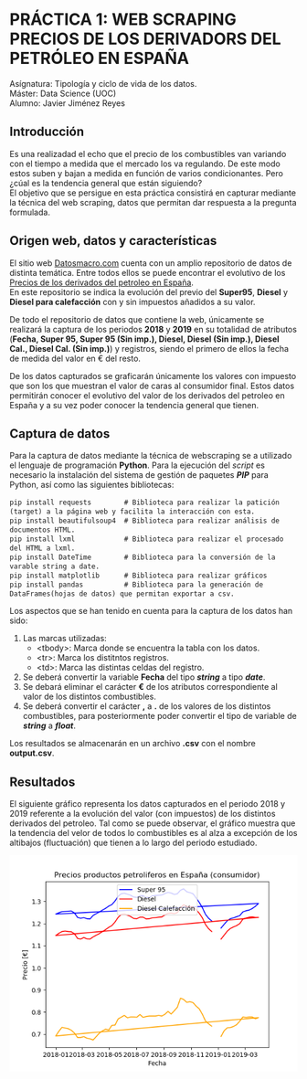 # PRÁCTICA 1: WEB SCRAPING PRECIOS DE LOS DERIVADORS DEL PETRÓLEO EN ESPAÑA 
Asígnatura: Tipología y ciclo de vida de los datos.  
Máster: Data Science (UOC)  
Alumno: Javier Jiménez Reyes  

## Introducción  
Es una realizadad el echo que el precio de los combustibles van variando con el tiempo a medida que el mercado los va regulando. De este modo estos suben y bajan a medida en función de varios condicionantes. Pero ¿cúal es la tendencia general que están siguiendo?  
El objetivo que se persigue en esta práctica consistirá en capturar mediante la técnica del web scraping, datos que permitan dar respuesta a la pregunta formulada.  

## Origen web, datos y características  
El sitio web [Datosmacro.com](https://datosmacro.expansion.com/) cuenta con un amplio repositorio de datos de distinta temática. Entre todos ellos se puede encontrar el evolutivo de los [Precios de los derivados del petroleo en España](https://datosmacro.expansion.com/energia/precios-gasolina-diesel-calefaccion/espana).  
En este repositorio se indica la evolución del previo del **Super95**, **Diesel** y **Diesel para calefacción** con y sin impuestos añadidos a su valor. 

De todo el repositorio de datos que contiene la web, únicamente se realizará la captura de los periodos **2018** y **2019** en su totalidad de atributos (**Fecha, Super 95, Super 95 (Sin imp.), Diesel, Diesel (Sin imp.), Diesel Cal., Diesel Cal. (Sin imp.)**) y registros, siendo el primero de ellos la fecha de medida del valor en € del resto.   

De los datos capturados se graficarán únicamente los valores con impuesto que son los que muestran el valor de caras al consumidor final. Estos datos permitirán conocer el evolutivo del valor de los derivados del petroleo en España y a su vez poder conocer la tendencia general que tienen.

## Captura de datos 
Para la captura de datos mediante la técnica de webscraping se a utilizado el lenguaje de programación **Python**. Para la ejecución del *script* es necesario la instalación del sistema de gestión de paquetes **_PIP_** para Python, así como las siguientes bibliotecas:  
```
pip install requests        # Biblioteca para realizar la patición (target) a la página web y facilita la interacción con esta.
pip install beautifulsoup4  # Biblioteca para realizar análisis de documentos HTML.
pip install lxml            # Biblioteca para realizar el procesado del HTML a lxml.
pip install DateTime        # Biblioteca para la conversión de la varable string a date.
pip install matplotlib      # Biblioteca para realizar gráficos
pip install pandas          # Biblioteca para la generación de DataFrames(hojas de datos) que permitan exportar a csv.
```
Los aspectos que se han tenido en cuenta para la captura de los datos han sido:

1. Las marcas utilizadas: 
   -  \<tbody>\: Marca donde se encuentra la tabla con los datos.
   -  \<tr>\: Marca los distitntos registros.
   -  \<td>\: Marca las distintas celdas del registro.
2. Se deberá convertir la variable **Fecha** del tipo **_string_** a tipo **_date_**.
3. Se debará eliminar el carácter **€** de los atributos correspondiente al valor de los distintos combustibles. 
4. Se deberá convertir el carácter **,** a **.** de los valores de los distintos combustibles, para posteriormente poder convertir el      tipo de variable de **_string_** a **_float_**.

Los resultados se almacenarán en un archivo **.csv** con el nombre **output.csv**.  

## Resultados

El siguiente gráfico representa los datos capturados en el periodo 2018 y 2019 referente a la evolución del valor (con impuestos) de los distintos derivados del petroleo. Tal como se puede observar, el gráfico muestra que la tendencia del velor de todos lo combustibles es al alza a excepción de los altibajos (fluctuación) que tienen a lo largo del periodo estudiado.


![Image description](https://github.com/JJReyes91/WebScraping_PR1/blob/master/con%20impuestos.png#center)

